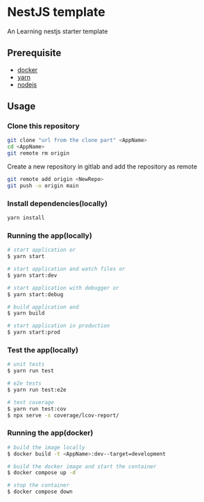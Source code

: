 # NestJS template

An Learning nestjs starter template

## Prerequisite

- [docker](https://docs.docker.com/get-docker/)
- [yarn](https://yarnpkg.com/getting-started/install)
- [nodejs](https://nodejs.org/en/download/)

## Usage

### Clone this repository

```bash
git clone "url from the clone part" <AppName>
cd <AppName>
git remote rm origin
```

Create a new repository in gitlab and add the repository as remote

```bash
git remote add origin <NewRepo>
git push -u origin main
```

### Install dependencies(locally)

```bash
yarn install
```

### Running the app(locally)

```bash
# start application or
$ yarn start

# start application and watch files or
$ yarn start:dev

# start application with debugger or
$ yarn start:debug

# build application and
$ yarn build

# start application in production
$ yarn start:prod
```

### Test the app(locally)

```bash
# unit tests
$ yarn run test

# e2e tests
$ yarn run test:e2e

# test coverage
$ yarn run test:cov
$ npx serve -s coverage/lcov-report/
```

### Running the app(docker)

```bash
# build the image locally
$ docker build -t <AppName>:dev--target=development

# build the docker image and start the container
$ docker compose up -d

# stop the container
$ docker compose down
```

